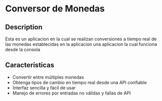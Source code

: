 # Conversor de Monedas

## Description
Esta es un aplicacion en la cual se realizan conversiones a tiempo real de las monedas establecidas en la aplicacion una aplicacion la cual funciona desde la consola

## Características

- Convertir entre múltiples monedas
- Obtenga tipos de cambio en tiempo real desde una API confiable
- Interfaz sencilla y fácil de usar
- Manejo de errores por entradas no válidas y fallas de API
